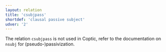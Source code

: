 ```yaml
---
layout: relation
title: 'csubjpass'
shortdef: 'clausal passive subject'
udver: '2'
---
```


The relation `csubjpass` is not used in Coptic, refer to the documentation on `nsubj` for (pseudo-)passivization.
<!-- Interlanguage links updated Út zář 29 20:23:27 CEST 2020 -->

